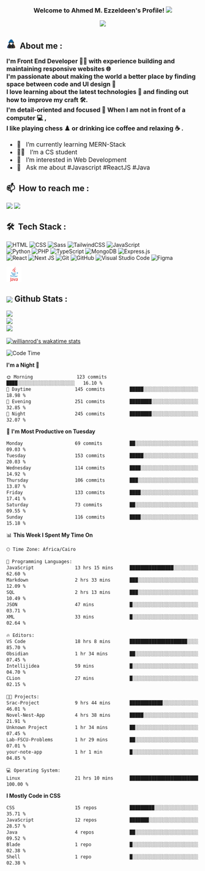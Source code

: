 <h3 align="center">
  Welcome to Ahmed M. Ezzeldeen's Profile!
  <img src="https://media.giphy.com/media/hvRJCLFzcasrR4ia7z/giphy.gif" width="28">
</h3>

<!-- Typing SVG by DenverCoder1 - https://github.com/DenverCoder1/readme-typing-svg -->
<p align="center">
  <a href="https://github.com/DenverCoder1/readme-typing-svg"><img src="https://readme-typing-svg.herokuapp.com/?lines=I'm%20Junior%20Software%20Engineer%20👨‍💻;I'm%20Front-End%20developer;Always%20learning%20new%20things&font=Fira%20Code&center=true&width=440&height=45&color=2196f3&vCenter=true&size=24"></a>
</p>

## <img src ="https://github.com/0xAbdulKhalid/0xAbdulKhalid/raw/main/assets/mdImages/about_me.gif" width=25px> &nbsp;About me :

<p Style="font-size:16px; font-weight:bold; ">
I'm Front End Developer 🧑‍💻 with experience building and maintaining responsive websites 🌐<br>
I'm passionate about making the world a better place by finding space between code and UI design 🎨<br>
I love learning about the latest technologies 🚀 and finding out how to improve my craft 🛠️.<br> I'm detail-oriented and focused 🤏 
When I am not in front of a computer 💻️ ,<br> I like playing chess ♟️ or drinking ice coffee and relaxing ☕️ .
</p>

<ul style="font-size:16px">
<li>🌱 &nbsp; I’m currently learning MERN-Stack</li>
<li>👨‍💻 &nbsp; I’m a CS student</li>
<li>👀 &nbsp; I’m interested in Web Development</li>
<li>💬 &nbsp; Ask me about #Javascript #ReactJS #Java</li>
</ul>

## 📫 &nbsp;How to reach me :

<a href="https://www.linkedin.com/in/ahmed3zzeldeen/" target="_blank"><img src="https://img.shields.io/badge/-Ahmed%20M.%20Ezzeldeen-0077B5?style=for-the-badge&logo=Linkedin&logoColor=white"/></a>
<a href="https://telegram.me/Ahmed3zzeldeen" target="_blank"><img src="https://img.shields.io/badge/-Ahmed%20M.%20Ezzeldeen-0077B5?style=for-the-badge&logo=Telegram&logoColor=white"/></a>

## 🛠 &nbsp;Tech Stack :

![HTML](https://img.shields.io/badge/HTML5-E34F26?style=for-the-badge&logo=html5&logoColor=white) ![CSS](https://img.shields.io/badge/CSS3-1572B6?style=for-the-badge&logo=css3&logoColor=white) ![Sass](https://img.shields.io/badge/Sass-CC6699?style=for-the-badge&logo=sass&logoColor=white) ![TailwindCSS](https://img.shields.io/badge/tailwindcss-%2338B2AC.svg?style=for-the-badge&logo=tailwind-css&logoColor=white) ![JavaScript](https://img.shields.io/badge/JavaScript-323330?style=for-the-badge&logo=javascript&logoColor=F7DF1E) </br> ![Python](https://img.shields.io/badge/Python-FFD43B?style=for-the-badge&logo=python&logoColor=blue) ![PHP](https://img.shields.io/badge/PHP-777BB4?style=for-the-badge&logo=php&logoColor=white) ![TypeScript](https://img.shields.io/badge/typescript-%23007ACC.svg?style=for-the-badge&logo=typescript&logoColor=white) ![MongoDB](https://img.shields.io/badge/MongoDB-%234ea94b.svg?style=for-the-badge&logo=mongodb&logoColor=white) ![Express.js](https://img.shields.io/badge/express.js-%23404d59.svg?style=for-the-badge&logo=express&logoColor=%2361DAFB) </br> ![React](https://img.shields.io/badge/react-%2320232a.svg?style=for-the-badge&logo=react&logoColor=%2361DAFB) ![Next JS](https://img.shields.io/badge/Next-black?style=for-the-badge&logo=next.js&logoColor=white) ![Git](https://img.shields.io/badge/GIT-E44C30?style=for-the-badge&logo=git&logoColor=white) ![GitHub](https://img.shields.io/badge/GitHub-100000?style=for-the-badge&logo=github&logoColor=white) ![Visual Studio Code](https://img.shields.io/badge/VSCode-0078D4?style=for-the-badge&logo=visual%20studio%20code&logoColor=white) ![Figma](https://img.shields.io/badge/figma-%23F24E1E.svg?style=for-the-badge&logo=figma&logoColor=white)&nbsp;

<a href="https://www.java.com" target="_blank"> <img src="https://raw.githubusercontent.com/devicons/devicon/master/icons/java/java-original-wordmark.svg" alt="java" width="40" height="40"/></a>

<!-- ![Figma](https://img.shields.io/badge/figma-05122A.svg?style=for-the-badge&logo=figma&logoColor=white) -->

## <img src = "https://media.giphy.com/media/iY8CRBdQXODJSCERIr/giphy.gif" align="center" width ="30px"> Github Stats :

![](https://github-readme-stats.vercel.app/api?username=Ahmed3zzeldeen&theme=tokyonight&hide_border=false&include_all_commits=false&count_private=false)<br/>
![](https://github-readme-streak-stats.herokuapp.com/?user=Ahmed3zzeldeen&theme=tokyonight&hide_border=false)<br/>
![](https://github-readme-stats.vercel.app/api/top-langs?username=Ahmed3zzeldeen&theme=tokyonight&hide_border=false&layout=compact&include_all_commits=true&count_private=false)<br/>

[![willianrod's wakatime stats](https://github-readme-stats.vercel.app/api/wakatime?username=ahmed3zzeldeen&layout=compact)](https://github.com/anuraghazra/github-readme-stats)

<!--START_SECTION:waka-->
![Code Time](http://img.shields.io/badge/Code%20Time-998%20hrs%2026%20mins-blue)

**I'm a Night 🦉** 

```text
🌞 Morning                123 commits         ████░░░░░░░░░░░░░░░░░░░░░   16.10 % 
🌆 Daytime                145 commits         █████░░░░░░░░░░░░░░░░░░░░   18.98 % 
🌃 Evening                251 commits         ████████░░░░░░░░░░░░░░░░░   32.85 % 
🌙 Night                  245 commits         ████████░░░░░░░░░░░░░░░░░   32.07 % 
```
📅 **I'm Most Productive on Tuesday** 

```text
Monday                   69 commits          ██░░░░░░░░░░░░░░░░░░░░░░░   09.03 % 
Tuesday                  153 commits         █████░░░░░░░░░░░░░░░░░░░░   20.03 % 
Wednesday                114 commits         ████░░░░░░░░░░░░░░░░░░░░░   14.92 % 
Thursday                 106 commits         ███░░░░░░░░░░░░░░░░░░░░░░   13.87 % 
Friday                   133 commits         ████░░░░░░░░░░░░░░░░░░░░░   17.41 % 
Saturday                 73 commits          ██░░░░░░░░░░░░░░░░░░░░░░░   09.55 % 
Sunday                   116 commits         ████░░░░░░░░░░░░░░░░░░░░░   15.18 % 
```


📊 **This Week I Spent My Time On** 

```text
🕑︎ Time Zone: Africa/Cairo

💬 Programming Languages: 
JavaScript               13 hrs 15 mins      ████████████████░░░░░░░░░   62.60 % 
Markdown                 2 hrs 33 mins       ███░░░░░░░░░░░░░░░░░░░░░░   12.09 % 
SQL                      2 hrs 13 mins       ███░░░░░░░░░░░░░░░░░░░░░░   10.49 % 
JSON                     47 mins             █░░░░░░░░░░░░░░░░░░░░░░░░   03.71 % 
XML                      33 mins             █░░░░░░░░░░░░░░░░░░░░░░░░   02.64 % 

🔥 Editors: 
VS Code                  18 hrs 8 mins       █████████████████████░░░░   85.70 % 
Obsidian                 1 hr 34 mins        ██░░░░░░░░░░░░░░░░░░░░░░░   07.45 % 
Intellijidea             59 mins             █░░░░░░░░░░░░░░░░░░░░░░░░   04.70 % 
CLion                    27 mins             █░░░░░░░░░░░░░░░░░░░░░░░░   02.15 % 

🐱‍💻 Projects: 
Srac-Project             9 hrs 44 mins       ████████████░░░░░░░░░░░░░   46.01 % 
Novel-Nest-App           4 hrs 38 mins       █████░░░░░░░░░░░░░░░░░░░░   21.91 % 
Unknown Project          1 hr 34 mins        ██░░░░░░░░░░░░░░░░░░░░░░░   07.45 % 
Lab-FSCU-Problems        1 hr 29 mins        ██░░░░░░░░░░░░░░░░░░░░░░░   07.01 % 
your-note-app            1 hr 1 min          █░░░░░░░░░░░░░░░░░░░░░░░░   04.85 % 

💻 Operating System: 
Linux                    21 hrs 10 mins      █████████████████████████   100.00 % 
```

**I Mostly Code in CSS** 

```text
CSS                      15 repos            █████████░░░░░░░░░░░░░░░░   35.71 % 
JavaScript               12 repos            ███████░░░░░░░░░░░░░░░░░░   28.57 % 
Java                     4 repos             ██░░░░░░░░░░░░░░░░░░░░░░░   09.52 % 
Blade                    1 repo              █░░░░░░░░░░░░░░░░░░░░░░░░   02.38 % 
Shell                    1 repo              █░░░░░░░░░░░░░░░░░░░░░░░░   02.38 % 
```




<!--END_SECTION:waka-->
